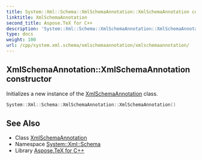 ```yaml
---
title: System::Xml::Schema::XmlSchemaAnnotation::XmlSchemaAnnotation constructor
linktitle: XmlSchemaAnnotation
second_title: Aspose.TeX for C++
description: 'System::Xml::Schema::XmlSchemaAnnotation::XmlSchemaAnnotation constructor. Initializes a new instance of the XmlSchemaAnnotation class in C++.'
type: docs
weight: 100
url: /cpp/system.xml.schema/xmlschemaannotation/xmlschemaannotation/
---
```

## XmlSchemaAnnotation::XmlSchemaAnnotation constructor


Initializes a new instance of the [XmlSchemaAnnotation](../) class.

```cpp
System::Xml::Schema::XmlSchemaAnnotation::XmlSchemaAnnotation()
```

## See Also

* Class [XmlSchemaAnnotation](../)
* Namespace [System::Xml::Schema](../../)
* Library [Aspose.TeX for C++](../../../)
